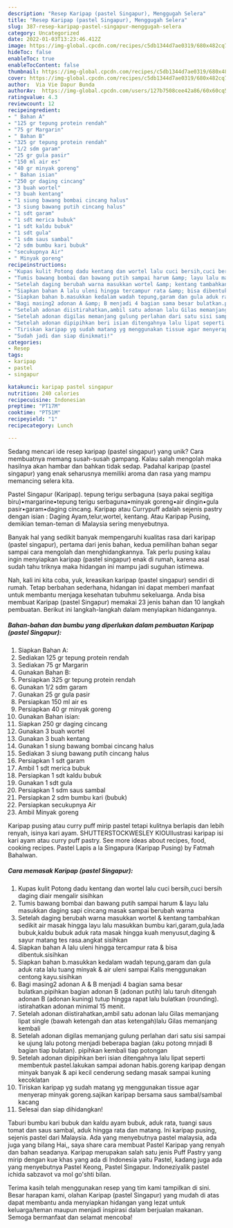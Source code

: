 ```yaml
---
description: "Resep Karipap (pastel Singapur), Menggugah Selera"
title: "Resep Karipap (pastel Singapur), Menggugah Selera"
slug: 387-resep-karipap-pastel-singapur-menggugah-selera
category: Uncategorized
date: 2022-01-03T13:23:46.412Z
image: https://img-global.cpcdn.com/recipes/c5db1344d7ae0319/680x482cq70/karipap-pastel-singapur-foto-resep-utama.jpg
hideToc: false
enableToc: true
enableTocContent: false
thumbnail: https://img-global.cpcdn.com/recipes/c5db1344d7ae0319/680x482cq70/karipap-pastel-singapur-foto-resep-utama.jpg
cover: https://img-global.cpcdn.com/recipes/c5db1344d7ae0319/680x482cq70/karipap-pastel-singapur-foto-resep-utama.jpg
author:  Via Vie Dapur Bunda
authorAv:  https://img-global.cpcdn.com/users/127b7508cee42a86/60x60cq50/avatar.jpg
ratingvalue: 4.3
reviewcount: 12
recipeingredient:
- " Bahan A"
- "125 gr tepung protein rendah"
- "75 gr Margarin"
- " Bahan B"
- "325 gr tepung protein rendah"
- "1/2 sdm garam"
- "25 gr gula pasir"
- "150 ml air es"
- "40 gr minyak goreng"
- " Bahan isian"
- "250 gr daging cincang"
- "3 buah wortel"
- "3 buah kentang"
- "1 siung bawang bombai cincang halus"
- "3 siung bawang putih cincang halus"
- "1 sdt garam"
- "1 sdt merica bubuk"
- "1 sdt kaldu bubuk"
- "1 sdt gula"
- "1 sdm saus sambal"
- "2 sdm bumbu kari bubuk"
- "secukupnya Air"
- " Minyak goreng"
recipeinstructions:
- "Kupas kulit Potong dadu kentang dan wortel lalu cuci bersih,cuci bersih daging diair mengalir sisihkan"
- "Tumis bawang bombai dan bawang putih sampai harum &amp; layu lalu masukkan daging sapi cincang masak sampai berubah warna"
- "Setelah daging berubah warna masukkan wortel &amp; kentang tambahkan sedikit air masak hingga layu lalu masukkan bumbu kari,garam,gula,lada bubuk,kaldu bubuk aduk rata masak hingga kuah menyusut,daging &amp; sayur matang tes rasa.angkat sisihkan"
- "Siapkan bahan A lalu uleni hingga tercampur rata &amp; bisa dibentuk.sisihkan"
- "Siapkan bahan b.masukkan kedalam wadah tepung,garam dan gula aduk rata lalu tuang minyak &amp; air uleni sampai Kalis menggunakan centong kayu.sisihkan"
- "Bagi masing2 adonan A &amp; B menjadi 4 bagian sama besar bulatkan.pipihkan bagian adonan B (adonan putih) lalu taruh ditengah adonan B (adonan kuning) tutup hingga rapat lalu bulatkan (rounding). istirahatkan adonan minimal 15 menit."
- "Setelah adonan diistirahatkan,ambil satu adonan lalu Gilas memanjang lipat single (bawah ketengah dan atas ketengah)lalu Gilas memanjang kembali"
- "Setelah adonan digilas memanjang gulung perlahan dari satu sisi sampai ke ujung lalu potong menjadi beberapa bagian (aku potong mnjadi 8 bagian tiap bulatan). pipihkan kembali tiap potongan"
- "Setelah adonan dipipihkan beri isian ditengahnya lalu lipat seperti membentuk pastel.lakukan sampai adonan habis.goreng karipap dengan minyak banyak &amp; api kecil cenderung sedang masak sampai kuning kecoklatan"
- "Tiriskan karipap yg sudah matang yg menggunakan tissue agar menyerap minyak goreng.sajikan karipap bersama saus sambal/sambal kacang"
- "Sudah jadi dan siap dinikmati!"
categories:
- Resep
tags:
- karipap
- pastel
- singapur

katakunci: karipap pastel singapur 
nutrition: 240 calories
recipecuisine: Indonesian
preptime: "PT17M"
cooktime: "PT51M"
recipeyield: "1"
recipecategory: Lunch

---
```



Sedang mencari ide resep karipap (pastel singapur) yang unik? Cara membuatnya memang susah-susah gampang. Kalau salah mengolah maka hasilnya akan hambar dan bahkan tidak sedap. Padahal karipap (pastel singapur) yang enak seharusnya memiliki aroma dan rasa yang mampu memancing selera kita.


Pastel Singapur (Karipap). tepung terigu serbaguna (saya pakai segitiga biru)•margarine•tepung terigu serbaguna•minyak goreng•air dingin•gula pasir•garam•daging cincang. Karipap atau Currypuff adalah sejenis pastry dengan isian : Daging Ayam,telur,wortel, kentang. Atau Karipap Pusing, demikian teman-teman di Malaysia sering menyebutnya.

Banyak hal yang sedikit banyak mempengaruhi kualitas rasa dari karipap (pastel singapur), pertama dari jenis bahan, kedua pemilihan bahan segar sampai cara mengolah dan menghidangkannya. Tak perlu pusing kalau ingin menyiapkan karipap (pastel singapur) enak di rumah, karena asal sudah tahu triknya maka hidangan ini mampu jadi suguhan istimewa.


Nah, kali ini kita coba, yuk, kreasikan karipap (pastel singapur) sendiri di rumah. Tetap berbahan sederhana, hidangan ini dapat memberi manfaat untuk membantu menjaga kesehatan tubuhmu sekeluarga. Anda bisa membuat Karipap (pastel Singapur) memakai 23 jenis bahan dan 10 langkah pembuatan. Berikut ini langkah-langkah dalam menyiapkan hidangannya.

<!--inarticleads1-->

##### Bahan-bahan dan bumbu yang diperlukan dalam pembuatan Karipap (pastel Singapur):

1. Siapkan  Bahan A:
1. Sediakan 125 gr tepung protein rendah
1. Sediakan 75 gr Margarin
1. Gunakan  Bahan B:
1. Persiapkan 325 gr tepung protein rendah
1. Gunakan 1/2 sdm garam
1. Gunakan 25 gr gula pasir
1. Persiapkan 150 ml air es
1. Persiapkan 40 gr minyak goreng
1. Gunakan  Bahan isian:
1. Siapkan 250 gr daging cincang
1. Gunakan 3 buah wortel
1. Gunakan 3 buah kentang
1. Gunakan 1 siung bawang bombai cincang halus
1. Sediakan 3 siung bawang putih cincang halus
1. Persiapkan 1 sdt garam
1. Ambil 1 sdt merica bubuk
1. Persiapkan 1 sdt kaldu bubuk
1. Gunakan 1 sdt gula
1. Persiapkan 1 sdm saus sambal
1. Persiapkan 2 sdm bumbu kari (bubuk)
1. Persiapkan secukupnya Air
1. Ambil  Minyak goreng


Karipap pusing atau curry puff mirip pastel tetapi kulitnya berlapis dan lebih renyah, isinya kari ayam. SHUTTERSTOCKWESLEY KIOUIlustrasi karipap isi kari ayam atau curry puff pastry. See more ideas about recipes, food, cooking recipes. Pastel Lapis a la Singapura (Karipap Pusing) by Fatmah Bahalwan. 

<!--inarticleads2-->

##### Cara memasak Karipap (pastel Singapur):

1. Kupas kulit Potong dadu kentang dan wortel lalu cuci bersih,cuci bersih daging diair mengalir sisihkan
1. Tumis bawang bombai dan bawang putih sampai harum &amp; layu lalu masukkan daging sapi cincang masak sampai berubah warna
1. Setelah daging berubah warna masukkan wortel &amp; kentang tambahkan sedikit air masak hingga layu lalu masukkan bumbu kari,garam,gula,lada bubuk,kaldu bubuk aduk rata masak hingga kuah menyusut,daging &amp; sayur matang tes rasa.angkat sisihkan
1. Siapkan bahan A lalu uleni hingga tercampur rata &amp; bisa dibentuk.sisihkan
1. Siapkan bahan b.masukkan kedalam wadah tepung,garam dan gula aduk rata lalu tuang minyak &amp; air uleni sampai Kalis menggunakan centong kayu.sisihkan
1. Bagi masing2 adonan A &amp; B menjadi 4 bagian sama besar bulatkan.pipihkan bagian adonan B (adonan putih) lalu taruh ditengah adonan B (adonan kuning) tutup hingga rapat lalu bulatkan (rounding). istirahatkan adonan minimal 15 menit.
1. Setelah adonan diistirahatkan,ambil satu adonan lalu Gilas memanjang lipat single (bawah ketengah dan atas ketengah)lalu Gilas memanjang kembali
1. Setelah adonan digilas memanjang gulung perlahan dari satu sisi sampai ke ujung lalu potong menjadi beberapa bagian (aku potong mnjadi 8 bagian tiap bulatan). pipihkan kembali tiap potongan
1. Setelah adonan dipipihkan beri isian ditengahnya lalu lipat seperti membentuk pastel.lakukan sampai adonan habis.goreng karipap dengan minyak banyak &amp; api kecil cenderung sedang masak sampai kuning kecoklatan
1. Tiriskan karipap yg sudah matang yg menggunakan tissue agar menyerap minyak goreng.sajikan karipap bersama saus sambal/sambal kacang
1. Selesai dan siap dihidangkan!

Taburi bumbu kari bubuk dan kaldu ayam bubuk, aduk rata, tuangi saus tomat dan saus sambal, aduk hingga rata dan matang. Ini karipap pusing, sejenis pastel dari Malaysia. Ada yang menyebutnya pastel malaysia, ada juga yang bilang Hai,, saya share cara membuat Pastel Karipap yang renyah dan bahan seadanya. Karipap merupakan salah satu jenis Puff Pastry yang mirip dengan kue khas yang ada di Indonesia yaitu Pastel, kadang juga ada yang menyebutnya Pastel Keong, Pastel Singapur. Indoneziyalik pastel ichida sabzavot va mol go&#39;shti bilan. 

Terima kasih telah menggunakan resep yang tim kami tampilkan di sini. Besar harapan kami, olahan Karipap (pastel Singapur) yang mudah di atas dapat membantu anda menyiapkan hidangan yang lezat untuk keluarga/teman maupun menjadi inspirasi dalam berjualan makanan. Semoga bermanfaat dan selamat mencoba!
